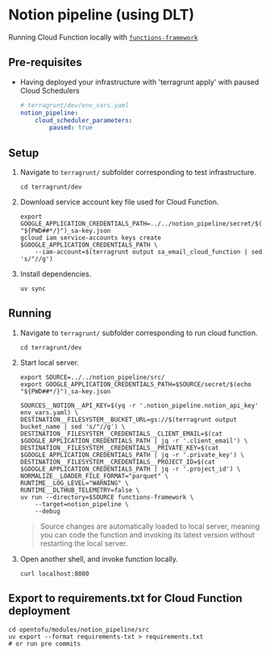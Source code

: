 # Notion pipeline (using DLT)

Running Cloud Function locally with [`functions-framework`]

## Pre-requisites

- Having deployed your infrastructure with 'terragrunt apply' with paused Cloud Schedulers

    ```yaml
    # terragrunt/dev/env_vars.yaml
    notion_pipeline:
        cloud_scheduler_parameters:
            paused: true
    ```

## Setup

1. Navigate to `terragrunt/` subfolder corresponding to test infrastructure.

    ```shell
    cd terragrunt/dev
    ```

2. Download service account key file used for Cloud Function.

    ```shell
    export GOOGLE_APPLICATION_CREDENTIALS_PATH=../../notion_pipeline/secret/$(echo "${PWD##*/}")_sa-key.json
    gcloud iam service-accounts keys create $GOOGLE_APPLICATION_CREDENTIALS_PATH \
        --iam-account=$(terragrunt output sa_email_cloud_function | sed 's/"//g')
    ```

3. Install dependencies.

    ```shell
    uv sync
    ```

## Running

1. Navigate to `terragrunt/` subfolder corresponding to run cloud function.

    ```shell
    cd terragrunt/dev
    ```

2. Start local server.

    ```shell
    export SOURCE=../../notion_pipeline/src/
    export GOOGLE_APPLICATION_CREDENTIALS_PATH=$SOURCE/secret/$(echo "${PWD##*/}")_sa-key.json

    SOURCES__NOTION__API_KEY=$(yq -r '.notion_pipeline.notion_api_key' env_vars.yaml) \
    DESTINATION__FILESYSTEM__BUCKET_URL=gs://$(terragrunt output bucket_name | sed 's/"//g') \
    DESTINATION__FILESYSTEM__CREDENTIALS__CLIENT_EMAIL=$(cat $GOOGLE_APPLICATION_CREDENTIALS_PATH | jq -r '.client_email') \
    DESTINATION__FILESYSTEM__CREDENTIALS__PRIVATE_KEY=$(cat $GOOGLE_APPLICATION_CREDENTIALS_PATH | jq -r '.private_key') \
    DESTINATION__FILESYSTEM__CREDENTIALS__PROJECT_ID=$(cat $GOOGLE_APPLICATION_CREDENTIALS_PATH | jq -r '.project_id') \
    NORMALIZE__LOADER_FILE_FORMAT="parquet" \
    RUNTIME__LOG_LEVEL="WARNING" \
    RUNTIME__DLTHUB_TELEMETRY=false \
    uv run --directory=$SOURCE functions-framework \
        --target=notion_pipeline \
        --debug
    ```

    > Source changes are automatically loaded to local server, meaning you can code the function and invoking its latest version without restarting the local server.

3. Open another shell, and invoke function locally.

    ```shell
    curl localhost:8080
    ```

## Export to requirements.txt for Cloud Function deployment

```shell
cd opentofu/modules/notion_pipeline/src
uv export --format requirements-txt > requirements.txt
# or run pre commits
```

[`functions-framework`]: https://github.com/GoogleCloudPlatform/functions-framework-python
